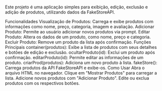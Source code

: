 Este projeto é uma aplicação simples para exibição, edição, exclusão e adição de produtos, utilizando dados da FakeStoreAPI.

Funcionalidades
Visualização de Produtos: Carrega e exibe produtos com informações como nome, preço, categoria, imagem e avaliação.
Adicionar Produto: Permite ao usuário adicionar novos produtos via prompt.
Editar Produto: Altera os dados de um produto, como nome, preço e categoria.
Excluir Produto: Remove um produto da lista após confirmação.
Funções Principais
container(produtos): Exibe a lista de produtos com seus detalhes e botões de edição e exclusão.
ocultarProduto(id): Exclui um produto após confirmação.
editarProduto(id): Permite editar as informações de um produto.
criarProd(produtos): Adiciona um novo produto à lista.
fakeStore(): Carrega produtos da API FakeStoreAPI e exibe-os.
Como Usar
Abra o arquivo HTML no navegador.
Clique em "Mostrar Produtos" para carregar a lista.
Adicione novos produtos com "Adicionar Produto".
Edite ou exclua produtos com os respectivos botões.
